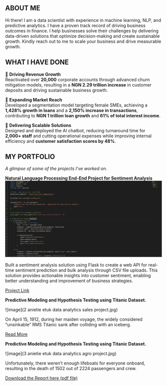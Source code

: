 ## ABOUT ME

Hi there! I am a data scientist with experience in machine learning, NLP, and predictive analytics. I have a proven track record of driving business outcomes in finance. I help businesses solve their challenges by delivering data-driven solutions that optimize decision-making and create sustainable growth. Kindly reach out to me to scale your business and drive measurable growth.

## WHAT I HAVE DONE 

🌟 **Driving Revenue Growth**  
Reactivated over **20,000** corporate accounts through advanced churn mitigation models, resulting in a **NGN 2.29 trillion increase** in customer deposits and driving sustainable business growth.

🌟 **Expanding Market Reach**  
Developed a segmentation model targeting female SMEs, achieving a **1,428% growth in loans** and a **2,150% increase in transactions**, contributing to **NGN 1 trillion loan growth** and **61% of total interest income**.

🌟 **Delivering Scalable Solutions**  
Designed and deployed the AI chatbot, reducing turnaround time for **2,000+ staff** and cutting operational expenses while improving internal efficiency and **customer satisfaction scores by 48%**.

## MY PORTFOLIO 

*A glimpse of some of the projects I've worked on.*

**Natural Language Processing End-End Project for Sentiment Analysis**
![image](image.png)

Built a sentiment analysis solution using Flask to create a web API for real-time sentiment prediction and bulk analysis through CSV file uploads. This solution provides actionable insights into customer sentiment, enabling better understanding and improvement of business strategies.

[Project Link](https://github.com/Premee12/NLP-sentiment-analysis-prediction.git)

**Predictive Modeling and Hypothesis Testing using Titanic Dataset.**

![image](2 anietie etuk data analytics sales project.jpg)

On April 15, 1912, during her maiden voyage, the widely considered “unsinkable” RMS Titanic sank after colliding with an iceberg. 

[Read More](https://www.linkedin.com/pulse/predictive-modeling-hypothesis-testing-using-titanic-dataset-anietie/)

**Predictive Modeling and Hypothesis Testing using Titanic Dataset.**

![image](3 anietie etuk data analytics agro project.jpg)

Unfortunately, there weren’t enough lifeboats for everyone onboard, resulting in the death of 1502 out of 2224 passengers and crew. 

<a href="17 How to Present Data to Executives by Anietie Etuk.pdf">Download the Report here (pdf file)</a>
